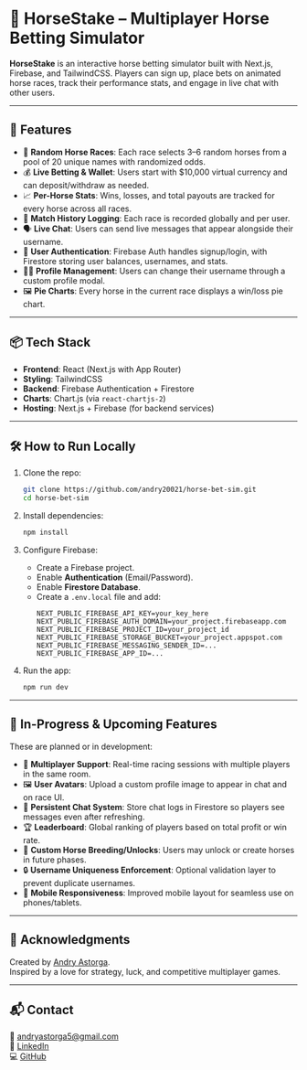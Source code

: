 # 🐎 HorseStake – Multiplayer Horse Betting Simulator

**HorseStake** is an interactive horse betting simulator built with Next.js, Firebase, and TailwindCSS. Players can sign up, place bets on animated horse races, track their performance stats, and engage in live chat with other users.

---

## 🚀 Features

- 🎲 **Random Horse Races**: Each race selects 3–6 random horses from a pool of 20 unique names with randomized odds.
- 💰 **Live Betting & Wallet**: Users start with $10,000 virtual currency and can deposit/withdraw as needed.
- 📈 **Per-Horse Stats**: Wins, losses, and total payouts are tracked for every horse across all races.
- 🧾 **Match History Logging**: Each race is recorded globally and per user.
- 🗣 **Live Chat**: Users can send live messages that appear alongside their username.
- 👤 **User Authentication**: Firebase Auth handles signup/login, with Firestore storing user balances, usernames, and stats.
- 🧑‍💼 **Profile Management**: Users can change their username through a custom profile modal.
- 🖼 **Pie Charts**: Every horse in the current race displays a win/loss pie chart.

---

## 📦 Tech Stack

- **Frontend**: React (Next.js with App Router)
- **Styling**: TailwindCSS
- **Backend**: Firebase Authentication + Firestore
- **Charts**: Chart.js (via `react-chartjs-2`)
- **Hosting**: Next.js + Firebase (for backend services)

---

## 🛠 How to Run Locally

1. Clone the repo:
   ```bash
   git clone https://github.com/andry20021/horse-bet-sim.git
   cd horse-bet-sim
   ```

2. Install dependencies:
   ```bash
   npm install
   ```

3. Configure Firebase:
   - Create a Firebase project.
   - Enable **Authentication** (Email/Password).
   - Enable **Firestore Database**.
   - Create a `.env.local` file and add:
     ```
     NEXT_PUBLIC_FIREBASE_API_KEY=your_key_here
     NEXT_PUBLIC_FIREBASE_AUTH_DOMAIN=your_project.firebaseapp.com
     NEXT_PUBLIC_FIREBASE_PROJECT_ID=your_project_id
     NEXT_PUBLIC_FIREBASE_STORAGE_BUCKET=your_project.appspot.com
     NEXT_PUBLIC_FIREBASE_MESSAGING_SENDER_ID=...
     NEXT_PUBLIC_FIREBASE_APP_ID=...
     ```

4. Run the app:
   ```bash
   npm run dev
   ```

---

## 🧪 In-Progress & Upcoming Features

These are planned or in development:

- 👥 **Multiplayer Support**: Real-time racing sessions with multiple players in the same room.
- 🖼 **User Avatars**: Upload a custom profile image to appear in chat and on race UI.
- 💬 **Persistent Chat System**: Store chat logs in Firestore so players see messages even after refreshing.
- 🏆 **Leaderboard**: Global ranking of players based on total profit or win rate.
- 🐴 **Custom Horse Breeding/Unlocks**: Users may unlock or create horses in future phases.
- 🔒 **Username Uniqueness Enforcement**: Optional validation layer to prevent duplicate usernames.
- 📲 **Mobile Responsiveness**: Improved mobile layout for seamless use on phones/tablets.

---

## 🤝 Acknowledgments

Created by [Andry Astorga](https://www.linkedin.com/in/andry-astorga-1835441b2/).  
Inspired by a love for strategy, luck, and competitive multiplayer games.

---

## 📬 Contact

📧 andryastorga5@gmail.com  
🔗 [LinkedIn](https://www.linkedin.com/in/andry-astorga-1835441b2/)  
💻 [GitHub](https://github.com/andry20021)